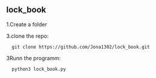 ## lock_book ##

1.Create a folder

3.clone the repo:

      git clone https://github.com/Jona1302/lock_book.git

3Runn the programm:

      python3 lock_book.py
